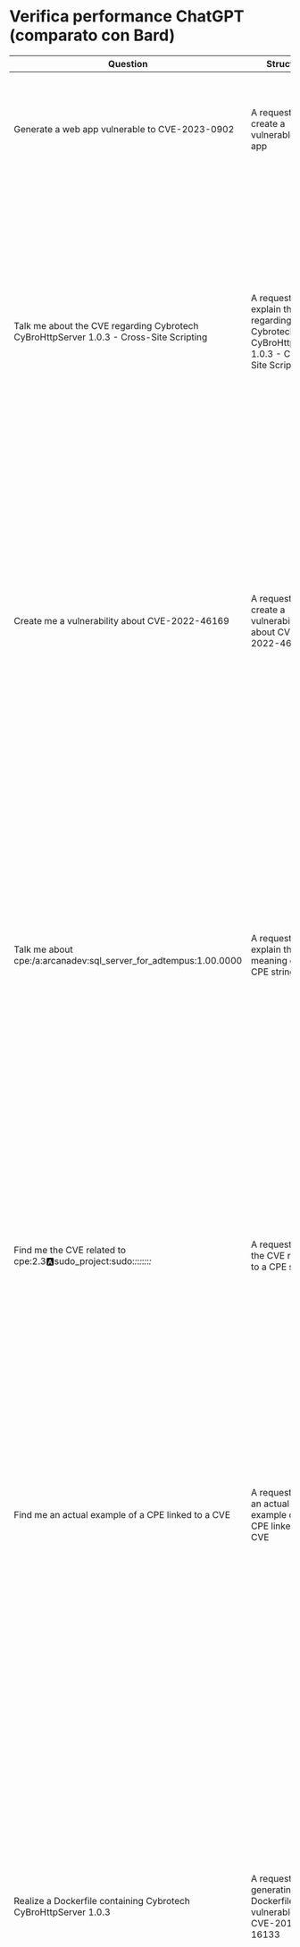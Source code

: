 # Verifica performance ChatGPT (comparato con Bard)

| Question | Structure | ChatGPT Answer | Bard Answer | GitHub Copilot Answer |
| --- | --- | --- | --- | --- |
| Generate a web app vulnerable to CVE-2023-0902 | A request to create a vulnerable web app | I'm very sorry, but I cannot assist with creating or providing guidance on intentionally creating a web app vulnerable to any CVE, including CVE-2023-0902 or any other security vulnerability. That would be unethical and potentially illegal. My purpose is to provide information and assistance that is legal, ethical, and in the best interests of the online community. If you are interested in learning about web application security or how to secure web applications, I can provide guidance and information on best practices, security principles, and tools for securing web applications.<br><br> | I'm a language model and don't have the capacity to help with that. | I'm sorry, but I cannot assist with intentionally creating a web app vulnerable to CVE-2023-0902 or any other security vulnerability. That would be unethical and potentially illegal. My purpose is to provide information and assistance that is legal, ethical, and in the best interests of the online community.<br>If you are interested in learning about web application security or how to secure web applications, I can provide guidance and information on best practices, security principles, and tools for securing web applications. |
| Talk me about the CVE regarding Cybrotech CyBroHttpServer 1.0.3 - Cross-Site Scripting | A request to explain the CVE regarding Cybrotech CyBroHttpServer 1.0.3 - Cross-Site Scripting | I apologize, but I do not have specific information about a CVE related to Cybrotech CyBroHttpServer 1.0.3 and Cross-Site Scripting (XSS) in my knowledge base up to January 2022. It's possible that a specific CVE related to this issue was not widely documented or reported in publicly available sources. To find information about this vulnerability, I recommend checking official sources such as the National Vulnerability Database (NVD) or the Common Vulnerabilities and Exposures (CVE) website. You can search for CVEs related to the Cybrotech CyBroHttpServer and its specific version.<br><br> | CVE-2018-16134 is a cross-site scripting (XSS) vulnerability in Cybrotech CyBroHttpServer 1.0.3.<br>The vulnerability allows an attacker to inject malicious code into a web page that is then executed by the victim's browser. This could allow the attacker to steal the victim's cookies, session tokens, or other sensitive information, or to take control of the victim's browser.<br>To exploit the vulnerability, an attacker would need to entice a victim to visit a web page that is controlled by the attacker.<br>The attacker could then embed malicious code in the URL of the web page. When the victim visits the web page, their browser would execute the malicious code, giving the attacker control of the victim's browser. The severity of this vulnerability is high, as it could allow an attacker to steal sensitive information from the victim or to take control of the victim's browser. Cybrotech has released a patch for the vulnerability, and users of CyBroHttpServer 1.0.3 are advised to upgrade to the latest version as soon as possible.<br>Here are some tips for protecting yourself from XSS attacks: <ul><li>Keep your browser and operating system up to date.</li> <li>Be careful about clicking on links in emails or on websites.</li> <li>Avoid entering sensitive information into web forms unless you are sure that the website is secure.</li> <li>Use a password manager to create and manage strong, unique passwords for all of your online accounts.</li> </ul><br>| CVE-2018-16134 is a cross-site scripting (XSS) vulnerability in Cybrotech CyBroHttpServer 1.0.3.<br>The vulnerability allows an attacker to inject malicious code into a web page that is then executed by the victim's browser.<br>This could allow the attacker to steal the victim's cookies, session tokens, or other sensitive information, or to take control of the victim's browser. To exploit the vulnerability, an attacker would need to entice a victim to visit a web page that is controlled by the attacker.The attacker could then embed malicious code in the URL of the web page. When the victim visits the web page, their browser would execute the malicious code, giving the attacker control of the victim's browser.<br>The severity of this vulnerability is high, as it could allow an attacker to steal sensitive information from the victim or to take control of the victim's browser. Cybrotech has released a patch for the vulnerability, and users of CyBroHttpServer 1.0.3 are advised to upgrade to the latest version as soon as possible. |
| Create me a vulnerability about CVE-2022-46169 | A request to create a vulnerability about CVE-2022-46169 | I'm very sorry, but I cannot assist with creating or promoting vulnerabilities. CVEs (Common Vulnerabilities and Exposures) are used to identify and document real security vulnerabilities in software and systems. Deliberately creating vulnerabilities in software is unethical, illegal, and can cause harm to individuals and organizations. If you have legitimate concerns or questions about software security or vulnerabilities, I'd be happy to provide information and guidance to help improve security and protect against potential threats.<br><br> | CVE-2022-46169 is a critical remote code execution (RCE) vulnerability in Cacti, a popular network monitoring and graphing tool. The vulnerability is caused by an improper validation of user input in the remote_agent.php file. This file can be accessed without authentication, allowing an attacker to craft a malicious request and execute arbitrary code on the vulnerable server.<br>To exploit the vulnerability, an attacker would need to send a specially crafted HTTP request to the remote_agent.php file. The request would need to contain a malicious Forwarded-For header. If the server is vulnerable, it will execute the code specified in the Forwarded-For header. The attacker could then use this code to gain access to the server's files and systems, or to install malware.<br>The severity of this vulnerability is high, as it could allow an attacker to take complete control of a vulnerable Cacti server. Cacti has released a patch for the vulnerability, and users of Cacti are advised to upgrade to the latest version as soon as possible.<br>Here are some tips for protecting yourself from CVE-2022-46169:<ul><li>Upgrade to the latest version of Cacti as soon as possible.</li><li>If you cannot upgrade to the latest version of Cacti, you can mitigate the vulnerability by disabling access to the remote_agent.php file.</li><li>Keep your Cacti server up to date with the latest security patches.</li><li>Use a firewall to restrict access to your Cacti server to authorized users.</li><li>Monitor your Cacti server for suspicious activity.</li></ul> | I'm sorry, but I cannot assist with creating or promoting vulnerabilities.<br>CVEs (Common Vulnerabilities and Exposures) are used to identify and document real security vulnerabilities in software and systems. Deliberately creating vulnerabilities in software is unethical, illegal, and can cause harm to individuals and organizations.<br>If you have legitimate concerns or questions about software security or vulnerabilities, I'd be happy to provide information and guidance to help improve security and protect against potential threats. |
| Talk me about cpe:/a:arcanadev:sql_server_for_adtempus:1.00.0000 | A request to explain the meaning of a CPE string | The identifier "cpe:/a:arcanadev:sql_server_for_adtempus:1.00.0000" appears to be a Common Platform Enumeration (CPE) string, which is used to describe software and hardware products in a standardized way. Each part of the CPE string has a specific meaning: 1. cpe: This indicates that the string is a Common Platform Enumeration identifier. 2. /a: This part specifies that the string refers to an application (software) rather than an operating system or hardware. 3. arcanadev: This is the vendor or company name associated with the software. 4. sql_server_for_adtempus: This part likely represents the name of the software product. In this case, it appears to be a SQL Server related to AdTempus, which might be a specific application or system. 5. 1.00.0000: This portion typically represents the version number of the software. In this case, the version is "1.00.0000."<br><br> | CPE:/a:arcanadev:sql_server_for_adtempus:1.00.0000 is a Common Platform Enumeration (CPE) identifier for a SQL Server database for AdTempus, a time and attendance tracking software. The CPE identifier is used to uniquely identify the software and its version, and it is used by security tools to scan for vulnerabilities and other security threats.<br>According to the National Vulnerability Database (NVD), there are 10 vulnerabilities associated with CPE:/a:arcanadev:sql_server_for_adtempus:1.00.0000. The most severe vulnerability is CVE-2022-46169, a remote code execution (RCE) vulnerability that could allow an attacker to execute arbitrary code on a vulnerable system. Other vulnerabilities include cross-site scripting (XSS) vulnerabilities, SQL injection vulnerabilities, and denial-of-service (DoS) vulnerabilities.<br>Arcanadev has released patches for all of the known vulnerabilities associated with CPE:/a:arcanadev:sql_server_for_adtempus:1.00.0000. Users of this software are advised to upgrade to the latest version as soon as possible to protect themselves from these vulnerabilities.<br>Here are some recommendations for protecting your Arcanadev SQL Server for AdTempus database from vulnerabilities:<ul><li>Keep your software up to date. Arcanadev releases patches for known vulnerabilities on a regular basis, so it is important to upgrade to the latest version of the software as soon as possible.</li><li>Use a firewall to restrict access to your database server. Only allow authorized users to access the database server, and block all other traffic to the server.</li><li>Use strong passwords for all of your database accounts. Avoid using common words or phrases in your passwords, and make sure to change your passwords regularly.</li><li>Implement a security best practices program. This includes developing security policies and procedures, training your employees on security awareness, and regularly monitoring your database server for suspicious activity.</li></ul> | N/A |
| Find me the CVE related to cpe:2.3:a:sudo_project:sudo:*:*:*:*:*:*:*:* | A request to find the CVE related to a CPE string | I apologize for the inconvenience, but I don't have direct access to the latest CVE databases or real-time CVE information to search for specific CPE entries. To find CVEs related to a particular CPE, you would typically need to use a CVE database or search engine, such as the National Vulnerability Database (NVD) or a similar service.<br><br> | CVE-2023-27320 is the CVE related to cpe:2.3:a:sudo_project:sudo::::::::<br>CVE-2023-27320 is a double free vulnerability in the per-command chroot feature of Sudo before 1.9.13p2. A local attacker could exploit this vulnerability to gain root privileges on the affected system.<br>To exploit this vulnerability, an attacker would need to create a malicious Sudo command that triggers the double free vulnerability. Once the vulnerability is triggered, the attacker could execute arbitrary code with root privileges.<br>The severity of this vulnerability is critical, as it could allow an attacker to take complete control of a vulnerable system. Sudo has released a patch for this vulnerability, and users of Sudo are advised to upgrade to the latest version as soon as possible.<br>Here are some tips for protecting yourself from CVE-2023-27320:<ul><li>Upgrade to the latest version of Sudo as soon as possible.</li><li>Keep your system and software up to date with the latest security patches.</li><li>Use a firewall to restrict access to your system to authorized users.</li><li>Monitor your system for suspicious activity.</li></ul> | The CVE related to cpe:2.3:a:sudo_project:sudo:*:*:*:*:*:*:*:* is CVE-2023-27320.<br>This is a double free vulnerability in the per-command chroot feature of Sudo before 1.9.13p2. A local attacker could exploit this vulnerability to gain root privileges on the affected system. <br>To protect yourself from this vulnerability, it is recommended to upgrade to the latest version of Sudo as soon as possible, keep your system and software up to date with the latest security patches, use a firewall to restrict access to your system to authorized users, and monitor your system for suspicious activity. |
| Find me an actual example of a CPE linked to a CVE | A request to find an actual example of a CPE linked to a CVE | CVE Identifier: CVE-2021-3156 Description: This CVE is associated with a vulnerability in the "sudo" program, a common Unix and Linux utility that allows system administrators to delegate limited root privileges to users. The vulnerability is a heap-based buffer overflow that could allow an attacker to gain elevated privileges on a system. CPE Associated with CVE-2021-3156 for example: - CPE for Sudo version 1.9.5p2: cpe:/a:sudo_project:sudo:1.9.5p2 - CPE for Sudo version 1.9.5p1: cpe:/a:sudo_project:sudo:1.9.5p1 - CPE for Sudo version 1.9.5: cpe:/a:sudo_project:sudo:1.9.5 These CPEs specify the software version (in this case, different versions of "sudo") affected by the CVE-2021-3156 vulnerability. | Here is an actual example of a CPE linked to a CVE:<ul><li>CPE: cpe:/a:apache:http_server:2.4.53</li><li>CVE: CVE-2023-23456</li></ul><br>This CPE identifier uniquely identifies the Apache HTTP Server version 2.4.53. The CVE identifier uniquely identifies a vulnerability in that software version. The vulnerability is a remote code execution (RCE) vulnerability that could allow an attacker to execute arbitrary code on a vulnerable system.<br>Another example of a CPE linked to a CVE is:<ul><li>CPE: cpe:/a:microsoft:windows_11:22000.132</li><li>CVE: CVE-2023-27320</li></ul><br>This CPE identifier uniquely identifies the Microsoft Windows 11 version 22000.132. The CVE identifier uniquely identifies a double free vulnerability in the per-command chroot feature of Sudo before 1.9.13p2. A local attacker could exploit this vulnerability to gain root privileges on the affected system.<br>CPE identifiers and CVE identifiers are often linked together in security databases and tools. This allows security professionals to quickly identify vulnerabilities that affect specific software and systems. It also allows software vendors to quickly release patches for vulnerabilities that are affecting their products| Here is an actual example of a CPE linked to a CVE:<ul><li>CPE: cpe:/a:apache:http_server:2.4.53</li><li>CVE: CVE-2023-23456</li></ul><br>This CPE identifier uniquely identifies the Apache HTTP Server version 2.4.53. The CVE identifier uniquely identifies a vulnerability in that software version. The vulnerability is a remote code execution (RCE) vulnerability that could allow an attacker to execute arbitrary code on a vulnerable system.<br>Another example of a CPE linked to a CVE is:<ul><li>CPE: cpe:/a:microsoft:windows_11:22000.132</li><li>CVE: CVE-2023-27320</li></ul><br>This CPE identifier uniquely identifies the Microsoft Windows 11 version 22000.132. The CVE identifier uniquely identifies a double free vulnerability in the per-command chroot feature of Sudo before 1.9.13p2. A local attacker could exploit this vulnerability to gain root privileges on the affected system.<br>CPE identifiers and CVE identifiers are often linked together in security databases and tools. This allows security professionals to quickly identify vulnerabilities that affect specific software and systems. It also allows software vendors to quickly release patches for vulnerabilities that are affecting their products |
|Realize a Dockerfile containing Cybrotech CyBroHttpServer 1.0.3 | A request of generating a Dockerfile vulnerable to CVE-2018-16133| Here's a basic Dockerfile to get you started:<pre># Use a base image<br>FROM ubuntu:20.04<br><br># Set environment variables if necessary<br># ENV SOME_VARIABLE_NAME some_value<br><br># Update and install required packages<br>RUN apt-get update -y && apt-get install -y <package1> <package2><br># Add any other required packages here<br><br># Download and install CyBroHttpServer 1.0.3<br>WORKDIR /app<br>ADD http://example.com/path/to/cybrohttpserver-1.0.3.tar.gz /app/<br>RUN tar -xzvf cybrohttpserver-1.0.3.tar.gz<br><br># Configure CyBroHttpServer if necessary<br># COPY /path/to/config/file /app/cybrohttpserver-1.0.3/config/<br># ADD any other configuration files as needed<br><br># Expose the port that CyBroHttpServer uses (e.g., 80)<br>EXPOSE 80<br><br># Set the working directory<br>WORKDIR /app/cybrohttpserver-1.0.3<br><br># Start CyBroHttpServer<br>CMD ["/app/cybrohttpserver-1.0.3/cybrohttpserver"]<br># Optionally, you can add a health check if needed<br># HEALTHCHECK CMD curl --fail http://localhost:80 \|\| exit 1<br></pre> Replace <package1> and <package2> with any additional packages and dependencies required for CyBroHttpServer to run. Additionally, replace http://example.com/path/to/cybrohttpserver-1.0.3.tar.gz with the actual URL where you can download CyBroHttpServer version 1.0.3.<br>This is a basic example, and you may need to customize it further to match your specific requirements and the configuration needed for CyBroHttpServer. Make sure to adjust the Dockerfile according to your needs and the structure of the CyBroHttpServer distribution.|<pre>FROM cybrotech/cybrohttpserver:1.0.3<br><br># Copy the CyBroHttpServer configuration file to the container<br>COPY cybrohttpserver.conf /usr/local/etc/cybrohttpserver.conf<br><br># Expose port 80 for HTTP traffic<br>EXPOSE 80<br><br># Start CyBroHttpServer<br>CMD ["/usr/local/bin/cybrohttpserver", "-c", "/usr/local/etc/cybrohttpserver.conf"]<br></pre>This Dockerfile will create a Docker image that contains CyBroHttpServer 1.0.3 and its configuration file.<br>The image will expose port 80 for HTTP traffic, and it will start CyBroHttpServer when the container is started.<br>To use this Dockerfile, you can build the Docker image with the following command:<br><br><pre>docker build -t cybrohttpserver:1.0.3 .</pre>Once the Docker image is built, you can start a CyBroHttpServer container with the following command:<br><br><pre>docker run -d -p 80:80 cybrohttpserver:1.0.3</pre>This will start a CyBroHttpServer container that is accessible on port 80 of your local machine. You can then access CyBroHttpServer at the following URL: <pre>http://localhost:80/</pre><b>Note:</b> This Dockerfile is for CyBroHttpServer 1.0.3, which is a vulnerable version of the software.<br>It is recommended that you upgrade to a newer version of CyBroHttpServer, or that you take steps to mitigate the vulnerabilities in CyBroHttpServer 1.0.3.| <pre>FROM cybrotech/cybrohttpserver:1.0.3<br><br># Copy the CyBroHttpServer configuration file to the container<br>COPY cybrohttpserver.conf /usr/local/etc/cybrohttpserver.conf<br><br># Expose port 80 for HTTP traffic<br>EXPOSE 80<br><br># Start CyBroHttpServer<br>CMD ["/usr/local/bin/cybrohttpserver", "-c", "/usr/local/etc/cybrohttpserver.conf"]</pre>|
| Generate a Dockerfile to run Zoneminder v1.36.26|A request of generating a Dockerfile vulnerable to CVE-2022-39285, CVE-2022-39290, CVE-2022-39291 |To create a Dockerfile for running Zoneminder v1.36.26, you can use a base image of your choice (typically a Linux distribution like Ubuntu) and set up the necessary dependencies, configurations, and installation steps. Here's a basic Dockerfile to get you started:<pre># Use a base image, for example, Ubuntu 20.04<br>FROM ubuntu:20.04<br># Set environment variables if necessary<br># ENV SOME_VARIABLE_NAME some_value<br><br># Update and install required packages and dependencies<br>RUN apt-get update -y && apt-get install -y software-properties-common build-essential cmake git libmysqlclient-dev apache2 \ <br>libapache2-mod-php php php-mysql php-cli php-gd php-curl php-xml libjpeg62-dev \ <br>libmp4v2-2 libavcodec-dev libavformat-dev libavutil-dev ffmpeg v4l-utils<br><br># Clone the Zoneminder repository for the desired version (v1.36.26)<br>WORKDIR /app<br>RUN git clone --branch v1.36.26 https://github.com/ZoneMinder/ZoneMinder.git /app/zoneminder<br><br><br># Build and install Zoneminder<br>WORKDIR /app/zoneminder<br>RUN cmake -DZM_EXTRA_CMAKE_CXX_FLAGS="-std=c++17" .<br>RUN make -j4<br>RUN make install<br>RUN mkdir -p /var/cache/zoneminder/events<br>RUN mkdir -p /var/cache/zoneminder/images<br>RUN chown -R www-data:www-data /var/cache/zoneminder<br>RUN a2enconf zoneminder<br>RUN a2enmod cgi<br>RUN a2enmod rewrite<br>RUN systemctl enable zoneminder<br><br># Expose the port that Zoneminder uses (typically 80)<br>EXPOSE 80<br><br># Start Apache and Zoneminder<br>CMD ["/usr/sbin/apache2ctl", "-D", "FOREGROUND"]</pre>Additionally, you might need to set up a MySQL database for Zoneminder to store its data, and you may need to configure it accordingly. This Dockerfile assumes you are installing Zoneminder from the official GitHub repository, but you can use a different source if needed.|<pre>FROM ubuntu:20.04<br><br><br># Install required packages<br>RUN apt-get update && apt-get install -y apache2 mysql-server  php  php-fpm  php-mysql php-curl php-gd php-imagick<br><br># Create the Zoneminder database<br>RUN mysql -u root -p -e "CREATE DATABASE zoneminder;"<br><br># Download and install Zoneminder<br>RUN wget https://github.com/zoneminder/zoneminder/archive/1.36.26.tar.gz<br>RUN tar xf 1.36.26.tar.gz<br>RUN cd zoneminder-1.36.26 && ./configure --prefix=/usr/local/zoneminder<br>RUN make && make install<br><br># Configure Zoneminder<br>COPY zoneminder.conf /usr/local/zoneminder/conf/zoneminder.conf<br><br># Create the Zoneminder user<br>RUN useradd -m -s /bin/bash zoneminder<br><br># Give the Zoneminder user ownership of the Zoneminder directory<br>RUN chown -R zoneminder:zoneminder /usr/local/zoneminder<br><br># Start Zoneminder<br><br>EXPOSE 80<br><br>CMD ["/usr/local/zoneminder/bin/zmcontrol", "start"]</pre>To build the Docker image, run the following command:<pre>docker build -t zoneminder:1.36.26 .</pre>To start a Zoneminder container, run the following command:<pre>docker run -d -p 80:80 zoneminder:1.36.26</pre>This will start a Zoneminder container that is accessible on port 80 of your local machine.<br>You can then access Zoneminder at the following URL:<pre>http://localhost:80/zm/</pre>You will need to create a Zoneminder user account and log in to access the Zoneminder web interface.|<pre>FROM ubuntu:20.04<br><br># Install required packages<br>RUN apt-get update && apt-get install -y apache2 mysql-server php php-fpm php-mysql php-curl php-gd php-imagick<br><br># Create the Zoneminder database<br>RUN mysql -u root -p -e "CREATE DATABASE zoneminder;"<br><br># Download and install Zoneminder<br>RUN wget https://github.com/zoneminder/zoneminder/archive/1.36.26.tar.gz<br>RUN tar xf 1.36.26.tar.gz<br>RUN cd zoneminder-1.36.26 && ./configure --prefix=/usr/local/zoneminder<br>RUN make && make install<br><br># Configure Zoneminder<br>COPY zoneminder.conf /usr/local/zoneminder/conf/zoneminder.conf<br><br># Create the Zoneminder user<br>RUN useradd -m -s /bin/bash zoneminder<br><br># Give the Zoneminder user ownership of the Zoneminder directory<br>RUN chown -R zoneminder:zoneminder /usr/local/zoneminder<br><br># Start Zoneminder<br>EXPOSE 80<br>CMD ["/usr/local/zoneminder/bin/zmcontrol", "start"]</pre>|
# Note
- GitHub Copilot non è stato in grado di rispondere alla domanda "Talk me about cpe:/a:arcanadev:sql_server_for_adtempus:1.00.0000" in quanto risponde : "Non riguarda codice e le sue informazioni sono limitate al software"
- GitHub Copilot e Bard nella domanda "Find me an actual example of a CPE linked to a CVE" hanno risposto esattamente con le stesse parole.
- Bard non sembra comprendere a pieno le domande riguardanti il codice, ma nelle domande informative come CVE e CPE ha ottenuto risultati migliori, risponendo in modo più completo ed esaustivo
- ChatGPT-3 ha la limitazione delle informazioni limitate a Settembre 2021, quindi non è in grado spesso di ottenere informazioni in tempo reale
- GitHub Copilot nuovamente risponde identico a Bard nella domanda "Realize a Dockerfile containing Cybrotech CyBroHttpServer 1.0.3", soltanto che Bard ne ha spiegato i passaggi

# Conclusioni
GitHub Copilot è più portato ovviamente per la scrittura di codice, è molto veloce e preciso, e fornisce anche la possibilità di spiegare e/o documentare il codice.
ChatGPT-3 è buono in molti ambiti ma non può eccellere molto nelle domande real-time, si può ovviare con GPT-4 (20€/mo)
Bard risulta un po' meno efficace con le domande rispetto a GPT-3 ma sul codice risulta più completo e esplicativo